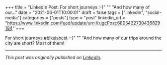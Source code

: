 +++
title = "LinkedIn Post: For short journeys :-)" "" "And how many of our..."
date = "2021-06-01T10:00:01"
draft = false
tags = ["linkedin", "social-media"]
categories = ["posts"]
type = "post"
linkedin_url = "https://www.linkedin.com/feed/update/urn:li:ugcPost:6805432730436829184"
+++

For short journeys [#bikeisbest](https://www.linkedin.com/feed/hashtag/bikeisbest) :-)"
""
"And how many of our trips around the city are short? Most of them!

---

*This post was originally published on [LinkedIn](https://www.linkedin.com/in/adrianmoreno/recent-activity/all/).*